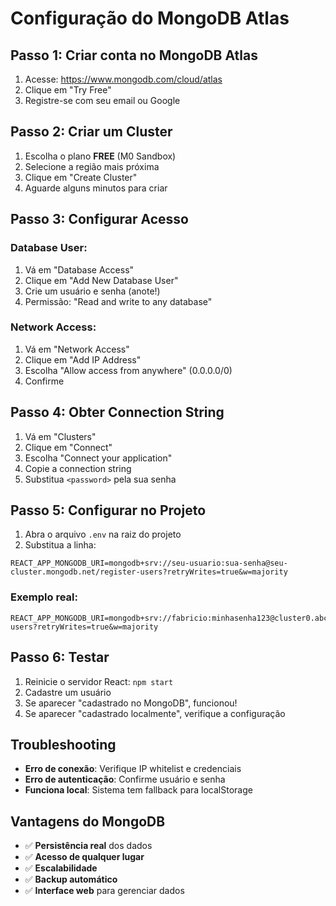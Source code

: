 # Configuração do MongoDB Atlas

## Passo 1: Criar conta no MongoDB Atlas

1. Acesse: https://www.mongodb.com/cloud/atlas
2. Clique em "Try Free"
3. Registre-se com seu email ou Google

## Passo 2: Criar um Cluster

1. Escolha o plano **FREE** (M0 Sandbox)
2. Selecione a região mais próxima
3. Clique em "Create Cluster"
4. Aguarde alguns minutos para criar

## Passo 3: Configurar Acesso

### Database User:
1. Vá em "Database Access"
2. Clique em "Add New Database User"
3. Crie um usuário e senha (anote!)
4. Permissão: "Read and write to any database"

### Network Access:
1. Vá em "Network Access"
2. Clique em "Add IP Address"
3. Escolha "Allow access from anywhere" (0.0.0.0/0)
4. Confirme

## Passo 4: Obter Connection String

1. Vá em "Clusters"
2. Clique em "Connect"
3. Escolha "Connect your application"
4. Copie a connection string
5. Substitua `<password>` pela sua senha

## Passo 5: Configurar no Projeto

1. Abra o arquivo `.env` na raiz do projeto
2. Substitua a linha:
```
REACT_APP_MONGODB_URI=mongodb+srv://seu-usuario:sua-senha@seu-cluster.mongodb.net/register-users?retryWrites=true&w=majority
```

### Exemplo real:
```
REACT_APP_MONGODB_URI=mongodb+srv://fabricio:minhasenha123@cluster0.abc123.mongodb.net/register-users?retryWrites=true&w=majority
```

## Passo 6: Testar

1. Reinicie o servidor React: `npm start`
2. Cadastre um usuário
3. Se aparecer "cadastrado no MongoDB", funcionou!
4. Se aparecer "cadastrado localmente", verifique a configuração

## Troubleshooting

- **Erro de conexão**: Verifique IP whitelist e credenciais
- **Erro de autenticação**: Confirme usuário e senha
- **Funciona local**: Sistema tem fallback para localStorage

## Vantagens do MongoDB

- ✅ **Persistência real** dos dados
- ✅ **Acesso de qualquer lugar**
- ✅ **Escalabilidade**
- ✅ **Backup automático**
- ✅ **Interface web** para gerenciar dados